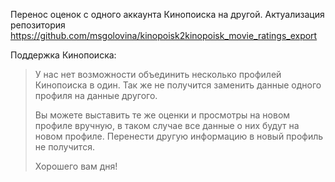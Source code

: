 Перенос оценок с одного аккаунта Кинопоиска на другой.
Актуализация репозитория https://github.com/msgolovina/kinopoisk2kinopoisk_movie_ratings_export

Поддержка Кинопоиска:
> У нас нет возможности объединить несколько профилей Кинопоиска в один. Так же не получится заменить данные одного профиля на данные другого.
>
>
> Вы можете выставить те же оценки и просмотры на новом профиле вручную, в таком случае все данные о них будут на новом профиле. Перенести другую информацию в новый профиль не получится.
>
>
> Хорошего вам дня!
